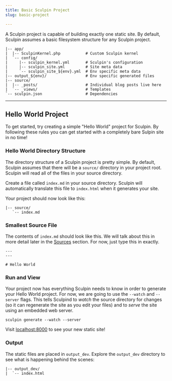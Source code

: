 ```yaml
---
title: Basic Sculpin Project
slug: basic-project

---
```


A Sculpin project is capable of building exactly one static site. By default,
Sculpin assumes a basic filesystem structure for any Sculpin project.

    |-- app/
    |  |-- SculpinKernel.php           # Custom Sculpin kernel
    |  `-- config/
    |     |-- sculpin_kernel.yml       # Sculpin's configuration
    |     |-- sculpin_site.yml         # Site meta data
    |     `-- sculpin_site_${env}.yml  # Env specific meta data
    |-- output_${env}/                 # Env specific generated files
    |-- source/
    |  |-- _posts/                     # Individual blog posts live here
    |  `-- _views/                     # Templates
    `-- sculpin.json                   # Dependencies

---

## Hello World Project

To get started, try creating a simple "Hello World" project for Sculpin. By
following these rules you can get started with a completely bare Sulpin site in
no time!

### Hello World Directory Structure

The directory structure of a Sculpin project is pretty simple. By default,
Sculpin assumes that there will be a `source/` directory in your project root.
Sculpin will read all of the files in your source directory.

Create a file called `index.md` in your source directory. Sculpin will
automatically translate this file to `index.html` when it generates your site.

Your project should now look like this:

    |-- source/
       `-- index.md

### Smallest Source File

The contents of `index.md` should look like this. We will talk about this in
more detail later in the [Sources]({{site.url}}/documentation/sources/) section.
For now, just type this in exactly.

    ---
    ---

    # Hello World


### Run and View

Your project now has everything Sculpin needs to know in order to generate your
Hello World project. For now, we are going to use the `--watch` and `--server`
flags. This tells Sculpind to *watch* the source directory for changes (so it
can regenerate the site as you edit your files) and to *serve* the site using an
embedded web server.

    sculpin generate --watch --server

Visit [localhost:8000](http://localhost:8000) to see your new static site!


### Output

The static files are placed in `output_dev`. Explore the `output_dev` directory
to see what is happening behind the scenes:

    |-- output_dev/
    |  `-- index.html
